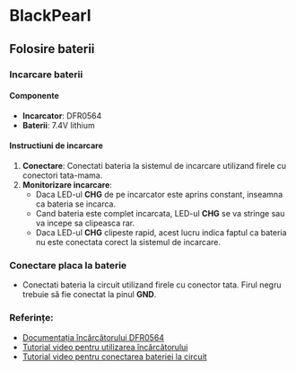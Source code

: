 # BlackPearl

## Folosire baterii

### Incarcare baterii

#### Componente
- **Incarcator**: DFR0564
- **Baterii**: 7.4V lithium

#### Instructiuni de incarcare

1. **Conectare**: Conectati bateria la sistemul de incarcare utilizand firele cu conectori tata-mama.
2. **Monitorizare incarcare**:
	- Daca LED-ul **CHG** de pe incarcator este aprins constant, inseamna ca bateria se incarca.
	- Cand bateria este complet incarcata, LED-ul **CHG** se va stringe sau va incepe sa clipeasca rar.
	- Daca LED-ul **CHG** clipeste rapid, acest lucru indica faptul ca bateria nu este conectata corect la sistemul de incarcare.

### Conectare placa la baterie

- Conectati bateria la circuit utilizand firele cu conector tata. Firul negru trebuie să fie conectat la pinul **GND**.

### Referințe:
- [Documentația încărcătorului DFR0564](https://wiki.dfrobot.com/USB_Charger_for_7.4V_LiPo_Battery_SKU__DFR0564#target_3)
- [Tutorial video pentru utilizarea încărcătorului](https://www.youtube.com/watch?v=iOwl5zBeYW0)
- [Tutorial video pentru conectarea bateriei la circuit](https://www.youtube.com/shorts/zBXLMM8SL_8)
